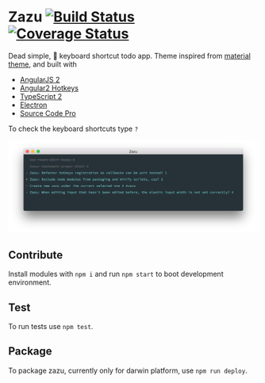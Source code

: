 # Zazu [![Build Status](https://travis-ci.org/spirosikmd/zazu.svg?branch=master)](https://travis-ci.org/spirosikmd/zazu) [![Coverage Status](https://coveralls.io/repos/github/spirosikmd/zazu/badge.svg?branch=master)](https://coveralls.io/github/spirosikmd/zazu?branch=master)

Dead simple,  keyboard shortcut todo app. Theme inspired from
[material theme](http://equinusocio.github.io/material-theme/), and built with

- [AngularJS 2](https://angularjs.io/)
- [Angular2 Hotkeys](https://github.com/brtnshrdr/angular2-hotkeys)
- [TypeScript 2](https://www.typescriptlang.org/)
- [Electron](http://electron.atom.io/)
- [Source Code Pro](http://adobe-fonts.github.io/source-code-pro/)

To check the keyboard shortcuts type `?`

<img src="resources/zazu.png">

## Contribute

Install modules with `npm i` and run `npm start` to boot development environment.

## Test

To run tests use `npm test`.

## Package

To package zazu, currently only for darwin platform, use `npm run deploy`.

